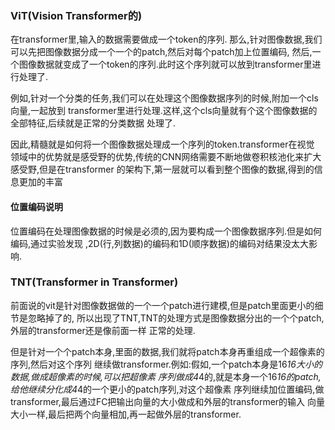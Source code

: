 ### ViT(Vision Transformer的)
在transformer里,输入的数据需要做成一个token的序列.
那么,针对图像数据,我们可以先把图像数据分成一个一个的patch,然后对每个patch加上位置编码,
然后,一个图像数据就变成了一个token的序列.此时这个序列就可以放到transformer里进行处理了.

例如,针对一个分类的任务,我们可以在处理这个图像数据序列的时候,附加一个cls向量,一起放到
transformer里进行处理.这样,这个cls向量就有个这个图像数据的全部特征,后续就是正常的分类数据
处理了.

因此,精髓就是如何将一个图像数据处理成一个序列的token.transformer在视觉
领域中的优势就是感受野的优势,传统的CNN网络需要不断地做卷积核池化来扩大感受野,但是在transformer
的架构下,第一层就可以看到整个图像的数据,得到的信息更加的丰富

#### 位置编码说明
位置编码在处理图像数据的时候是必须的,因为要构成一个图像数据序列.但是如何编码,通过实验发现
,2D(行,列数据)的编码和1D(顺序数据)的编码对结果没太大影响.


### TNT(Transformer in Transformer)
前面说的vit是针对图像数据做的一个一个patch进行建模,但是patch里面更小的细节是忽略掉了的,
所以出现了TNT,TNT的处理方式是图像数据分出的一个个patch,外层的transformer还是像前面一样
正常的处理.

但是针对一个个patch本身,里面的数据,我们就将patch本身再重组成一个超像素的序列,然后对这个序列
继续做transformer.例如:假如,一个patch本身是16*16大小的数据,做成超像素的时候,可以把超像素
序列做成4*4的,就是本身一个16*16的patch,给他继续分化成4*4的一个更小的patch序列,对这个超像素
序列继续加位置编码,做transformer,最后通过FC把输出向量的大小做成和外层的transformer的输入
向量大小一样,最后把两个向量相加,再一起做外层的transformer.